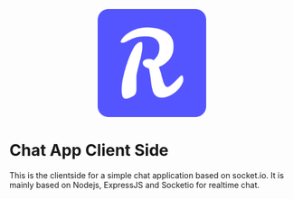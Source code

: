 <p align='center'><a href='https://rs-chat-app.netlify.app' target="_blank" rel="noopener noreferrer">
<img src='https://github.com/adiada/react-socketio-chat-app-client/raw/master/public/chatlogo.png' /> </a>
</p>



<!-- <div align='center'> -->
<!-- <strong> -->
<h1 >
Chat App Client Side
</h1>
<!-- </strong> -->
<!-- </div> -->




 This is the clientside for a simple chat application based on socket.io. It is mainly based on Nodejs, ExpressJS and Socketio for realtime chat.